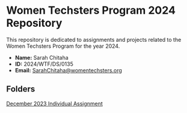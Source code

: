 # Women Techsters Program 2024 Repository

This repository is dedicated to assignments and projects related to the Women Techsters Program for the year 2024.

- **Name:** Sarah Chitaha
- **ID:** 2024/WTF/DS/0135
- **Email:** [SarahChitaha@womentechsters.org](mailto:SarahChitaha@womentechsters.org)

## Folders
[December 2023 Individual Assignment](https://github.com/Chitaha/womentechsters2024/tree/main/December%202023)
